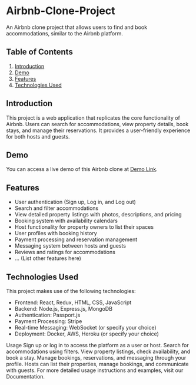 # Airbnb-Clone-Project

An Airbnb clone project that allows users to find and book accommodations, similar to the Airbnb platform.

## Table of Contents

1. [Introduction](#introduction)
2. [Demo](#demo)
3. [Features](#features)
4. [Technologies Used](#technologies-used)

## Introduction

This project is a web application that replicates the core functionality of Airbnb. Users can search for accommodations, view property details, book stays, and manage their reservations. It provides a user-friendly experience for both hosts and guests.

## Demo

You can access a live demo of this Airbnb clone at [Demo Link](https://your-demo-link.com).

## Features

- User authentication (Sign up, Log in, and Log out)
- Search and filter accommodations
- View detailed property listings with photos, descriptions, and pricing
- Booking system with availability calendars
- Host functionality for property owners to list their spaces
- User profiles with booking history
- Payment processing and reservation management
- Messaging system between hosts and guests
- Reviews and ratings for accommodations
- ... (List other features here)

## Technologies Used

This project makes use of the following technologies:

- Frontend: React, Redux, HTML, CSS, JavaScript
- Backend: Node.js, Express.js, MongoDB
- Authentication: Passport.js
- Payment Processing: Stripe
- Real-time Messaging: WebSocket (or specify your choice)
- Deployment: Docker, AWS, Heroku (or specify your choice)

Usage
Sign up or log in to access the platform as a user or host.
Search for accommodations using filters.
View property listings, check availability, and book a stay.
Manage bookings, reservations, and messaging through your profile.
Hosts can list their properties, manage bookings, and communicate with guests.
For more detailed usage instructions and examples, visit our Documentation.

